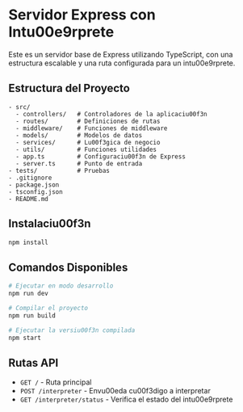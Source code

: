 # Servidor Express con Intu00e9rprete

Este es un servidor base de Express utilizando TypeScript, con una estructura escalable y una ruta configurada para un intu00e9rprete.

## Estructura del Proyecto

```
- src/
  - controllers/   # Controladores de la aplicaciu00f3n
  - routes/        # Definiciones de rutas
  - middleware/    # Funciones de middleware
  - models/        # Modelos de datos
  - services/      # Lu00f3gica de negocio
  - utils/         # Funciones utilidades
  - app.ts         # Configuraciu00f3n de Express
  - server.ts      # Punto de entrada
- tests/           # Pruebas
- .gitignore
- package.json
- tsconfig.json
- README.md
```

## Instalaciu00f3n

```bash
npm install
```

## Comandos Disponibles

```bash
# Ejecutar en modo desarrollo
npm run dev

# Compilar el proyecto
npm run build

# Ejecutar la versiu00f3n compilada
npm start
```

## Rutas API

- `GET /` - Ruta principal
- `POST /interpreter` - Envu00eda cu00f3digo a interpretar
- `GET /interpreter/status` - Verifica el estado del intu00e9rprete
